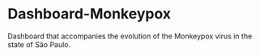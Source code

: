 # Dashboard-Monkeypox
 Dashboard that accompanies the evolution of the Monkeypox virus in the state of São Paulo.
